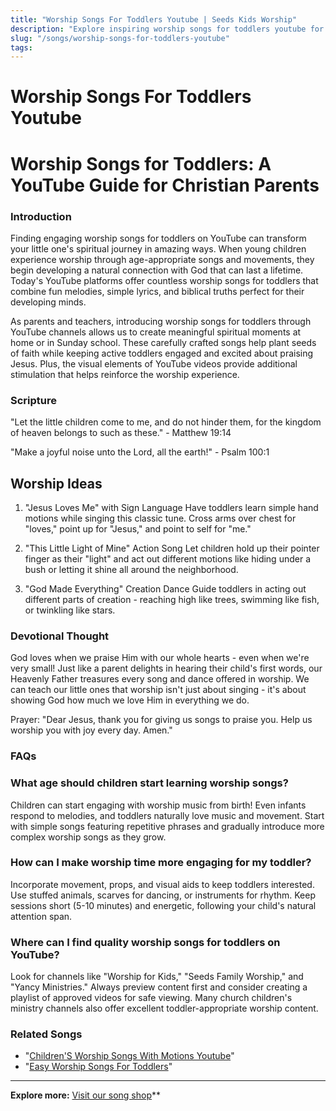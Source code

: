 ```yaml
---
title: "Worship Songs For Toddlers Youtube | Seeds Kids Worship"
description: "Explore inspiring worship songs for toddlers youtube for children's worship and faith development. Biblical music resources for families and ministry."
slug: "/songs/worship-songs-for-toddlers-youtube"
tags:
---
```


# Worship Songs For Toddlers Youtube

# Worship Songs for Toddlers: A YouTube Guide for Christian Parents

### Introduction
Finding engaging worship songs for toddlers on YouTube can transform your little one's spiritual journey in amazing ways. When young children experience worship through age-appropriate songs and movements, they begin developing a natural connection with God that can last a lifetime. Today's YouTube platforms offer countless worship songs for toddlers that combine fun melodies, simple lyrics, and biblical truths perfect for their developing minds.

As parents and teachers, introducing worship songs for toddlers through YouTube channels allows us to create meaningful spiritual moments at home or in Sunday school. These carefully crafted songs help plant seeds of faith while keeping active toddlers engaged and excited about praising Jesus. Plus, the visual elements of YouTube videos provide additional stimulation that helps reinforce the worship experience.

### Scripture
"Let the little children come to me, and do not hinder them, for the kingdom of heaven belongs to such as these." - Matthew 19:14

"Make a joyful noise unto the Lord, all the earth!" - Psalm 100:1

## Worship Ideas
1. "Jesus Loves Me" with Sign Language
Have toddlers learn simple hand motions while singing this classic tune. Cross arms over chest for "loves," point up for "Jesus," and point to self for "me."

2. "This Little Light of Mine" Action Song
Let children hold up their pointer finger as their "light" and act out different motions like hiding under a bush or letting it shine all around the neighborhood.

3. "God Made Everything" Creation Dance
Guide toddlers in acting out different parts of creation - reaching high like trees, swimming like fish, or twinkling like stars.

### Devotional Thought
God loves when we praise Him with our whole hearts - even when we're very small! Just like a parent delights in hearing their child's first words, our Heavenly Father treasures every song and dance offered in worship. We can teach our little ones that worship isn't just about singing - it's about showing God how much we love Him in everything we do.

Prayer: "Dear Jesus, thank you for giving us songs to praise you. Help us worship you with joy every day. Amen."

### FAQs

### What age should children start learning worship songs?
Children can start engaging with worship music from birth! Even infants respond to melodies, and toddlers naturally love music and movement. Start with simple songs featuring repetitive phrases and gradually introduce more complex worship songs as they grow.

### How can I make worship time more engaging for my toddler?
Incorporate movement, props, and visual aids to keep toddlers interested. Use stuffed animals, scarves for dancing, or instruments for rhythm. Keep sessions short (5-10 minutes) and energetic, following your child's natural attention span.

### Where can I find quality worship songs for toddlers on YouTube?
Look for channels like "Worship for Kids," "Seeds Family Worship," and "Yancy Ministries." Always preview content first and consider creating a playlist of approved videos for safe viewing. Many church children's ministry channels also offer excellent toddler-appropriate worship content.

### Related Songs

- "[Children'S Worship Songs With Motions Youtube](/songs/children-s-worship-songs-with-motions-youtube/)"
- "[Easy Worship Songs For Toddlers](/songs/easy-worship-songs-for-toddlers/)"

---

**Explore more:** [Visit our song shop](https://seedskidsworship.com/shop)**

<!-- Schema Markup -->
<script type="application/ld+json">
{
  "@context": "https://schema.org",
  "@type": "MusicRecording",
  "name": "Worship Songs For Toddlers Youtube",
  "byArtist": {
    "@type": "MusicGroup",
    "name": "Seeds Kids Worship"
  },
  "isFamilyFriendly": true,
  "url": "https://seedskidsworship.com/songs/worship-songs-for-toddlers-youtube/"
}
</script>